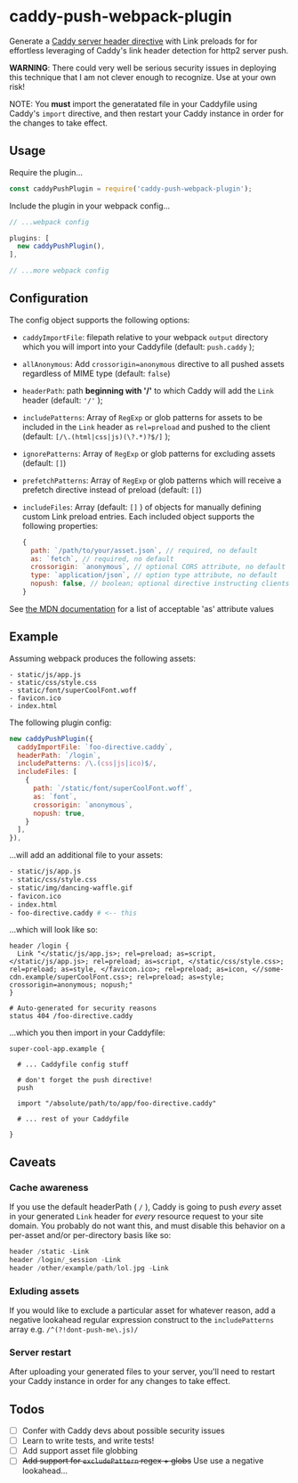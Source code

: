 # caddy-push-webpack-plugin
Generate a [Caddy server header directive](https://caddyserver.com/docs/header) with Link preloads for for effortless leveraging of Caddy's link header detection for http2 server push.

**WARNING**: There could very well be serious security issues in deploying this technique that I am not clever enough to recognize. Use at your own risk!

NOTE: You **must** import the generatated file in your Caddyfile using Caddy's `import` directive, and then restart your Caddy instance in order for the changes to take effect.


## Usage

Require the plugin...

````javascript
const caddyPushPlugin = require('caddy-push-webpack-plugin');
````

Include the plugin in your webpack config...

````javascript
// ...webpack config

plugins: [
  new caddyPushPlugin(),
],

// ...more webpack config
````

## Configuration

The config object supports the following options:

* `caddyImportFile`: filepath relative to your webpack `output` directory which you will import into your Caddyfile (default: `push.caddy` );
* `allAnonymous`: Add `crossorigin=anonymous` directive to all pushed assets
  regardless of MIME type (default: `false`)
* `headerPath`: path **beginning with '/'** to which Caddy will add the `Link` header (default: `'/'` );
* `includePatterns`: Array of `RegExp` or glob patterns for assets to be included in the `Link` header as `rel=preload` and pushed to the client (default: `[/\.(html|css|js)(\?.*)?$/]` );
* `ignorePatterns`: Array of `RegExp` or glob patterns for excluding assets (default: `[]`)
* `prefetchPatterns`: Array of `RegExp` or glob patterns which will receive a
  prefetch directive instead of preload (default: `[]`)
* `includeFiles`: Array (default: `[]` ) of objects for manually defining custom Link preload entries. Each included object supports the following properties:

  ````javascript
  {
    path: `/path/to/your/asset.json`, // required, no default
    as: `fetch`, // required, no default
    crossorigin: `anonymous`, // optional CORS attribute, no default
    type: `application/json`, // option type attribute, no default
    nopush: false, // boolean; optional directive instructing clients to preload, but prevent server push; default false
  }
  ````
See [the MDN documentation](https://developer.mozilla.org/en-US/docs/Web/HTML/Preloading_content#What_types_of_content_can_be_preloaded) for a list of acceptable 'as' attribute values


## Example

Assuming webpack produces the following assets:
````
- static/js/app.js
- static/css/style.css
- static/font/superCoolFont.woff
- favicon.ico
- index.html
````

The following plugin config:

````javascript
new caddyPushPlugin({
  caddyImportFile: `foo-directive.caddy`,
  headerPath: `/login`,
  includePatterns: /\.(css|js|ico)$/,
  includeFiles: [
    {
      path: `/static/font/superCoolFont.woff`,
      as: `font`,
      crossorigin: `anonymous`,
      nopush: true,
    }
  ],
}),
````

...will add an additional file to your assets:
````bash
- static/js/app.js
- static/css/style.css
- static/img/dancing-waffle.gif
- favicon.ico
- index.html
- foo-directive.caddy # <-- this
````

...which will look like so:
````
header /login {
  Link "</static/js/app.js>; rel=preload; as=script, </static/js/app.js>; rel=preload; as=script, </static/css/style.css>; rel=preload; as=style, </favicon.ico>; rel=preload; as=icon, <//some-cdn.example/superCoolFont.css>; rel=preload; as=style; crossorigin=anonymous; nopush;"
}

# Auto-generated for security reasons
status 404 /foo-directive.caddy
````

...which you then import in your Caddyfile:
````
super-cool-app.example {

  # ... Caddyfile config stuff

  # don't forget the push directive!
  push

  import "/absolute/path/to/app/foo-directive.caddy"

  # ... rest of your Caddyfile

}
````

## Caveats

### Cache awareness
If you use the default headerPath ( `/` ),  Caddy is going to push *every* asset in your generated `Link` header for *every* resource request to your site domain. You probably do not want this, and must disable this behavior on a per-asset and/or per-directory basis like so:

````go
header /static -Link
header /login/_session -Link
header /other/example/path/lol.jpg -Link
````

### Exluding assets
If you would like to exclude a particular asset for whatever reason, add a negative lookahead regular expression construct to the `includePatterns` array e.g. `/^(?!dont-push-me\.js)/`

### Server restart
After uploading your generated files to your server, you'll need to restart your Caddy instance in order for any changes to take effect.


## Todos

- [ ] Confer with Caddy devs about possible security issues
- [ ] Learn to write tests, and write tests!
- [ ] Add support asset file globbing
- [ ] ~~Add support for `excludePattern` regex + globs~~ Use use a negative
  lookahead...
